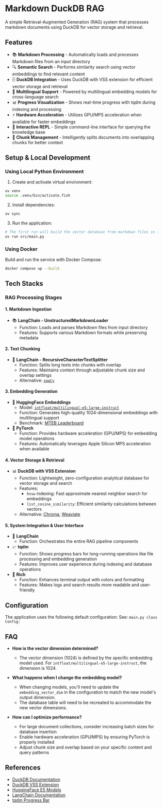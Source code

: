 # Markdown DuckDB RAG

A simple Retrieval-Augmented Generation (RAG) system that processes markdown documents using DuckDB for vector storage and retrieval.

## Features

- 📚 **Markdown Processing** - Automatically loads and processes Markdown files from an input directory
- 🔍 **Semantic Search** - Performs similarity search using vector embeddings to find relevant content
- 🗄️ **DuckDB Integration** - Uses DuckDB with VSS extension for efficient vector storage and retrieval
- 🤖 **Multilingual Support** - Powered by multilingual embedding models for cross-language search
- 📊 **Progress Visualization** - Shows real-time progress with tqdm during indexing and processing
- ⚡ **Hardware Acceleration** - Utilizes GPU/MPS acceleration when available for faster embeddings
- 🔄 **Interactive REPL** - Simple command-line interface for querying the knowledge base
- 🧩 **Chunk Management** - Intelligently splits documents into overlapping chunks for better context

## Setup & Local Development

### Using Local Python Environment

1. Create and activate virtual environment:
```bash
uv venv
source .venv/bin/activate.fish
```

2. Install dependencies:
```bash
uv sync
```

3. Run the application:
```bash
# The first run will build the vector database from markdown files in input/
uv run src/main.py
```

### Using Docker

Build and run the service with Docker Compose:

```bash
docker compose up --build
```

## Tech Stacks

### RAG Processing Stages

#### 1. Markdown Ingestion
- 📚 **LangChain - UnstructuredMarkdownLoader**
  - Function: Loads and parses Markdown files from input directory
  - Features: Supports various Markdown formats while preserving metadata

#### 2. Text Chunking
- 🧩 **LangChain - RecursiveCharacterTextSplitter** 
  - Function: Splits long texts into chunks with overlap
  - Features: Maintains context through adjustable chunk size and overlap settings
  - Alternative: [`spaCy`](https://spacy.io/)

#### 3. Embedding Generation
- 🧠 **HuggingFace Embeddings** 
  - Model: [`intfloat/multilingual-e5-large-instruct`](https://huggingface.co/intfloat/multilingual-e5-large-instruct)
  - Function: Generates high-quality 1024-dimensional embeddings with multilingual support
  - Benchmark: [MTEB Leaderboard](https://huggingface.co/spaces/mteb/leaderboard)
- 🚀 **PyTorch** 
  - Function: Provides hardware acceleration (GPU/MPS) for embedding model operations
  - Features: Automatically leverages Apple Silicon MPS acceleration when available

#### 4. Vector Storage & Retrieval
- 📊 **DuckDB with VSS Extension** 
  - Function: Lightweight, zero-configuration analytical database for vector storage and search
  - Features:
    - `hnsw` indexing: Fast approximate nearest neighbor search for embeddings
    - `list_cosine_similarity`: Efficient similarity calculations between vectors
  - Alternative: [Chroma](https://github.com/chroma-core/chroma), [Weaviate](https://github.com/weaviate/weaviate)

#### 5. System Integration & User Interface
- 🔄 **LangChain** 
  - Function: Orchestrates the entire RAG pipeline components
- 📈 **tqdm** 
  - Function: Shows progress bars for long-running operations like file processing and embedding generation
  - Features: Improves user experience during indexing and database operations
- 🎨 **Rich** 
  - Function: Enhances terminal output with colors and formatting
  - Features: Makes logs and search results more readable and user-friendly

## Configuration

The application uses the following default configuration:
See: `main.py class Config:`

## FAQ

- **How is the vector dimension determined?**
  - The vector dimension (1024) is defined by the specific embedding model used. For `intfloat/multilingual-e5-large-instruct`, the dimension is 1024.

- **What happens when I change the embedding model?**
  - When changing models, you'll need to update the `embedding_vector_dim` in the configuration to match the new model's output dimension.
  - The database table will need to be recreated to accommodate the new vector dimensions.

- **How can I optimize performance?**
  - For large document collections, consider increasing batch sizes for database insertion
  - Enable hardware acceleration (GPU/MPS) by ensuring PyTorch is properly installed
  - Adjust chunk size and overlap based on your specific content and query patterns

## References

- [DuckDB Documentation](https://duckdb.org/docs/)
- [DuckDB VSS Extension](https://github.com/duckdb/duckdb_vss)
- [HuggingFace E5 Models](https://huggingface.co/intfloat/multilingual-e5-large-instruct)
- [LangChain Documentation](https://python.langchain.com/docs/get_started/introduction)
- [tqdm Progress Bar](https://github.com/tqdm/tqdm)
